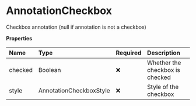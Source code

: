 # AnnotationCheckbox

Checkbox annotation (null if annotation is not a checkbox)

**Properties**

| Name    | Type                    | Required | Description                     |
| :------ | :---------------------- | :------- | :------------------------------ |
| checked | Boolean                 | ❌       | Whether the checkbox is checked |
| style   | AnnotationCheckboxStyle | ❌       | Style of the checkbox           |
